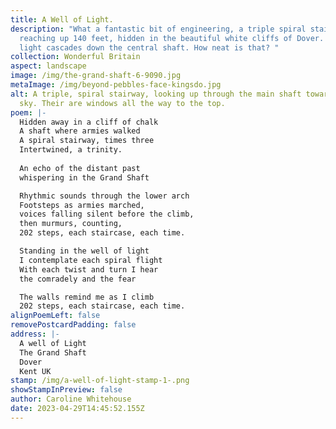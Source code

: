 ```yaml
---
title: A Well of Light.
description: "What a fantastic bit of engineering, a triple spiral staircase,
  reaching up 140 feet, hidden in the beautiful white cliffs of Dover. A well of
  light cascades down the central shaft. How neat is that? "
collection: Wonderful Britain
aspect: landscape
image: /img/the-grand-shaft-6-9090.jpg
metaImage: /img/beyond-pebbles-face-kingsdo.jpg
alt: A triple, spiral stairway, looking up through the main shaft towards the
  sky. Their are windows all the way to the top.
poem: |-
  Hidden away in a cliff of chalk
  A shaft where armies walked
  A spiral stairway, times three
  Intertwined, a trinity.
   
  An echo of the distant past
  whispering in the Grand Shaft

  Rhythmic sounds through the lower arch 
  Footsteps as armies marched, 
  voices falling silent before the climb, 
  then murmurs, counting, 
  202 steps, each staircase, each time.

  Standing in the well of light 
  I contemplate each spiral flight
  With each twist and turn I hear 
  the comradely and the fear

  The walls remind me as I climb
  202 steps, each staircase, each time.
alignPoemLeft: false
removePostcardPadding: false
address: |-
  A well of Light
  The Grand Shaft
  Dover
  Kent UK
stamp: /img/a-well-of-light-stamp-1-.png
showStampInPreview: false
author: Caroline Whitehouse
date: 2023-04-29T14:45:52.155Z
---
```

